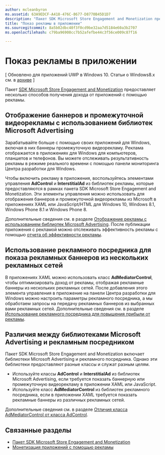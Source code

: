 ```yaml
---
author: mcleanbyron
ms.assetid: 63A9EDCF-A418-476C-8677-D8770B45D1D7
description: "Пакет SDK Microsoft Store Engagement and Monetization предоставляет несколько способов получать доход от приложения с помощью рекламы."
title: "Показ рекламы в приложении"
ms.sourcegitcommit: 8a5b02dbc40f3f0cd9be32aa7d5184e60a3b2707
ms.openlocfilehash: c79ba96908cc7b52afefbe44c3f56ce009c87f16

---
```


# Показ рекламы в приложении


\[ Обновлено для приложений UWP в Windows 10. Статьи о Windows8.x см. в [архиве](http://go.microsoft.com/fwlink/p/?linkid=619132) \]

Пакет [SDK Microsoft Store Engagement and Monetization](monetize-your-app-with-the-microsoft-store-engagement-and-monetization-sdk.md) предоставляет несколько способов получения дохода от приложений с помощью рекламы.

## Отображение баннеров и промежуточной видеорекламы с использованием библиотек Microsoft Advertising

Зарабатывайте больше с помощью своих приложений для Windows, включая в них баннеры промежуточную видеорекламу. Реклама отображается в приложениях для Windows для компьютеров, планшетов и телефонов. Вы можете отслеживать результативность рекламы в режиме реального времени с помощью панели мониторинга Центра разработки для Windows.

Чтобы включить рекламу в приложения, воспользуйтесь элементами управления **AdControl** и **InterstitialAd** из библиотек рекламы, которые предоставляются в рамках пакета SDK Microsoft Store Engagement and Monetization. Эти элементы управления можно использовать для отображения баннеров и промежуточной видеорекламы из Microsoft в приложениях XAML или JavaScript/HTML для Windows 10, Windows 8.1, Windows Phone 8.1 и Windows Phone 8.

Дополнительные сведения см. в разделе [Отображение рекламы с использованием библиотек Microsoft Advertising](display-ads-using-the-microsoft-advertising-libraries.md). После публикации приложения с рекламой можно отслеживать эффективность рекламы с помощью [отчета об эффективности рекламы](../publish/advertising-performance-report.md).                                           

## Использование рекламного посредника для показа рекламных баннеров из нескольких рекламных сетей

В приложениях XAML можно использовать класс **AdMediatorControl**, чтобы оптимизировать доход от рекламы, отображая рекламные баннеры из нескольких рекламных сетей. После добавления этого элемента управления в приложение на панели Центра разработки для Windows можно настроить параметры рекламного посредника, а мы обработаем запросы на передачу рекламных баннеров из выбранных вами рекламных сетей. Дополнительные сведения см. в разделе [Использование рекламного посредника для повышения прибыли от рекламы](use-ad-mediation-to-maximize-revenue.md).

## Различия между библиотеками Microsoft Advertising и рекламным посредником

Пакет SDK Microsoft Store Engagement and Monetization включает библиотеки Microsoft Advertising и рекламного посредника. Однако эти библиотеки предоставляют разные классы и служат разным целям.

* Используйте классы **AdControl** и **InterstitialAd** из библиотек Microsoft Advertising, если требуется показать баннерную или промежуточную видеорекламу в приложении XAML или JavaScript.
* Используйте класс **AdMediatorControl** из библиотек рекламного посредника, если в приложении XAML требуется показать рекламные баннеры из различных рекламных сетей.

Дополнительные сведения см. в разделе [Отличия класса AdMediatorControl от класса AdControl](what-is-the-difference-admediatorcontrol-or-adcontrol.md).

## Связанные разделы

* [Пакет SDK Microsoft Store Engagement and Monetization](monetize-your-app-with-the-microsoft-store-engagement-and-monetization-sdk.md)
* [Монетизация приложений с помощью рекламы]( http://go.microsoft.com/fwlink/p/?LinkId=699559)



<!--HONumber=Jun16_HO4-->


